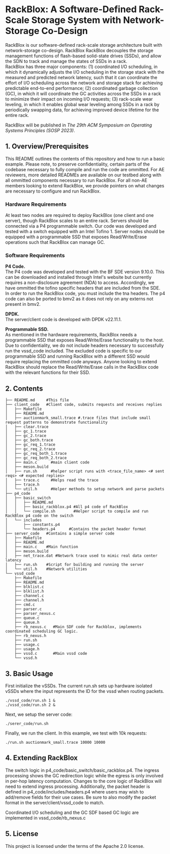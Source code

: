 # RackBlox: A Software-Defined Rack-Scale Storage System with Network-Storage Co-Design
RackBlox is our software-defined rack-scale storage architecture built with network-storage co-design. 
RackBlox RackBlox decouples the storage management functions of flash-based solid-state drives (SSDs), and allow the SDN to track and manage the states of SSDs in a rack.  
RackBlox has three major components: (1) coordinated I/O scheduling, in which it dynamically adjusts the I/O scheduling in the storage stack with the measured and predicted network latency, such that it can coordinate the effort of I/O scheduling across the network and storage stack for achieving predictable end-to-end performance; (2) coordinated garbage collection (GC), in which it will coordinate the GC activities across the SSDs in a rack to minimize their impact on incoming I/O requests; (3) rack-scale wear leveling, in which it enables global wear leveling among SSDs in a rack by periodically swapping data, for achieving improved device lifetime for the entire rack.

RackBlox will be published in *The 29th ACM Symposium on Operating Systems Principles (SOSP 2023)*.

## 1. Overview/Prerequisites

This README outlines the contents of this repository and how to run a basic example. Please note, to preserve confidentiality, certain parts of the codebase necessary to fully compile and run the code are ommitted. For AE reviewers, more detailed READMEs are available on our testbed along with all ommitted components necessary to run RackBlox. For all non-AE members looking to extend RackBlox, we provide pointers on what changes are necessary to configure and run RackBlox.

### Hardware Requirements
At least two nodes are required to deploy RackBlox (one client and one server), though RackBlox scales to an entire rack. Servers should be connected via a P4 programmable switch. Our code was developed and tested with a switch equipped with an Intel Tofino 1. Server nodes should be equipped with a programmable SSD that exposes Read/Write/Erase operations such that RackBlox can manage GC.   

### Software Requirements
**P4 Code.**  
The P4 code was developed and tested with the BF SDE version 9.10.0. This can be downloaded and installed through Intel's website but currently requires a non-disclosure agreement (NDA) to access. Accordingly, we have ommitted the tofino specific headers that are included from the SDE. In order to run the RackBlox code, you must include the tna headers. The p4 code can also be ported to bmv2 as it does not rely on any externs not present in bmv2.

**DPDK.**   
The server/client code is developed with DPDK v22.11.1. 

**Programmable SSD.**   
As mentioned in the hardware requirements, RackBlox needs a programmable SSD that exposes Read/Write/Erase functionality to the host. Due to confidentiality, we do not include headers necessary to successfully run the vssd_code included. The excluded code is specific to our programmable SSD and running RackBlox with a different SSD would require replacing the ommitted code anyways. Anyone looking to extend RackBlox should replace the Read/Write/Erase calls in the RackBlox code with the relevant functions for their SSD.

## 2. Contents
```
├── README.md     #This file
├── client_code   #Client code, submits requests and receives replies
│   ├── Makefile
│   ├── README.md
│   ├── auctionmark_small.trace #.trace files that include small request patterns to demonstrate functionality
│   ├── clear.trace
│   ├── gc_1.trace
│   ├── gc_2.trace
│   ├── gc_both.trace
│   ├── gc_req_1.trace
│   ├── gc_req_2.trace
│   ├── gc_req_both_1.trace
│   ├── gc_req_both_2.trace
│   ├── main.c      #main client code
│   ├── meson.build
│   ├── run.sh      #helper script runs with <trace_file_name> <# sent reqs> <# expected replies>
│   ├── trace.c     #Helps read the trace
│   ├── trace.h
│   └── util.h      #Helper methods to setup network and parse packets
├── p4_code
│   ├── basic_switch
│   │   ├── README.md
│   │   ├── basic_rackblox.p4 #All p4 code of RackBlox
│   │   └── compile.sh        #Helper script to compile and run RackBlox p4 code on the switch
│   └── includes
│       ├── constants.p4
│       └── headers.p4      #Contains the packet header format
├── server_code   #Contains a simple server code
│   ├── Makefile
│   ├── README.md
│   ├── main.c    #Main function
│   ├── meson.build
│   ├── net_trace.dat #Network trace used to mimic real data center latency
│   ├── run.sh    #Script for building and running the server
│   └── util.h    #Network utilities
└── vssd_code
    ├── Makefile
    ├── README.md
    ├── blklist.c
    ├── blklist.h
    ├── channel.c
    ├── channel.h
    ├── cmd.c
    ├── parser.c
    ├── parser_nexus.c
    ├── queue.c
    ├── queue.h
    ├── rb_nexus.c   #Main SDF code for Rackblox, implements coordinated scheduling GC logic.
    ├── rb_nexus.h
    ├── run.sh
    ├── usage.c
    ├── usage.h
    ├── vssd.c       #Main vssd code
    └── vssd.h
```

## 3. Basic Usage

First initialize the vSSDs. The current run.sh sets up hardware isolated vSSDs where the input represents the ID for the vssd when routing packets.
```
./vssd_code/run.sh 1 &
./vssd_code/run.sh 2 &
```
Next, we setup the server code:
```
./serer_code/run.sh 
```

Finally, we run the client. In this example, we test with 10k requests:
```
./run.sh auctionmark_small.trace 10000 10000
```

## 4. Extending RackBlox

The switch logic in p4_code/basic_switch/basic_rackblox.p4. The ingress processing shows the GC redirection logic while the egress is only involved in per-hop latency computation. Changes to the core logic of RackBlox will need to extend ingress processing. Additionally, the packet header is defined in p4_code/includes/headers.p4 where users may wish to add/remove fields for their use cases. Be sure to also modify the packet format in the server/client/vssd_code to match. 

Coordinated I/O scheduling and the GC SDF based GC logic are implemented in vssd_code/rb_nexus.c 

## 5. License

This project is licensed under the terms of the Apache 2.0 license.
